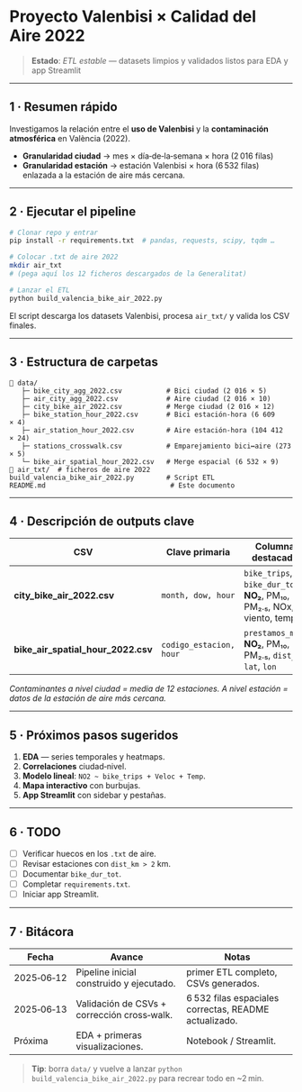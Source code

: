 # Proyecto **Valenbisi × Calidad del Aire 2022**

> **Estado**: *ETL estable* — datasets limpios y validados listos para EDA y app Streamlit

---

## 1 · Resumen rápido

Investigamos la relación entre el **uso de Valenbisi** y la **contaminación atmosférica** en València (2022).

* **Granularidad ciudad** → mes × día‑de‑la‑semana × hora (2 016 filas)
* **Granularidad estación** → estación Valenbisi × hora (6 532 filas) enlazada a la estación de aire más cercana.

---

## 2 · Ejecutar el pipeline

```bash
# Clonar repo y entrar
pip install -r requirements.txt  # pandas, requests, scipy, tqdm …

# Colocar .txt de aire 2022
mkdir air_txt
# (pega aquí los 12 ficheros descargados de la Generalitat)

# Lanzar el ETL
python build_valencia_bike_air_2022.py
```

El script descarga los datasets Valenbisi, procesa `air_txt/` y valida los CSV finales.

---

## 3 · Estructura de carpetas

```
📂 data/
   ├─ bike_city_agg_2022.csv           # Bici ciudad (2 016 × 5)
   ├─ air_city_agg_2022.csv            # Aire ciudad (2 016 × 10)
   ├─ city_bike_air_2022.csv           # Merge ciudad (2 016 × 12)
   ├─ bike_station_hour_2022.csv       # Bici estación‑hora (6 609 × 4)
   ├─ air_station_hour_2022.csv        # Aire estación‑hora (104 412 × 24)
   ├─ stations_crosswalk.csv           # Emparejamiento bici↔aire (273 × 5)
   └─ bike_air_spatial_hour_2022.csv   # Merge espacial (6 532 × 9)
📂 air_txt/  # ficheros de aire 2022
build_valencia_bike_air_2022.py        # Script ETL
README.md                               # Este documento
```

---

## 4 · Descripción de outputs clave

| CSV                                    | Clave primaria          | Columnas destacadas                                                        |
| -------------------------------------- | ----------------------- | -------------------------------------------------------------------------- |
| **city\_bike\_air\_2022.csv**          | `month, dow, hour`      | `bike_trips`, `bike_dur_tot`, **NO₂**, PM₁₀, PM₂.₅, NOx, O₃, viento, temp. |
| **bike\_air\_spatial\_hour\_2022.csv** | `codigo_estacion, hour` | `prestamos_mean`, **NO₂**, PM₁₀, PM₂.₅, `dist_km`, `lat`, `lon`            |

*Contaminantes a nivel ciudad = media de 12 estaciones. A nivel estación = datos de la estación de aire más cercana.*

---

## 5 · Próximos pasos sugeridos

1. **EDA** — series temporales y heatmaps.
2. **Correlaciones** ciudad‑nivel.
3. **Modelo lineal**: `NO2 ~ bike_trips + Veloc + Temp`.
4. **Mapa interactivo** con burbujas.
5. **App Streamlit** con sidebar y pestañas.

---

## 6 · TODO

* [ ] Verificar huecos en los `.txt` de aire.
* [ ] Revisar estaciones con `dist_km > 2` km.
* [ ] Documentar `bike_dur_tot`.
* [ ] Completar `requirements.txt`.
* [ ] Iniciar app Streamlit.

---

## 7 · Bitácora

| Fecha      | Avance                                      | Notas                                                 |
| ---------- | ------------------------------------------- | ----------------------------------------------------- |
| 2025‑06‑12 | Pipeline inicial construido y ejecutado.    | primer ETL completo, CSVs generados.                  |
| 2025‑06‑13 | Validación de CSVs + corrección cross‑walk. | 6 532 filas espaciales correctas, README actualizado. |
| Próxima    | EDA + primeras visualizaciones.             | Notebook / Streamlit.                                 |

> **Tip**: borra `data/` y vuelve a lanzar `python build_valencia_bike_air_2022.py` para recrear todo en \~2 min.
